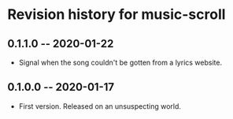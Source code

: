 # Revision history for music-scroll

## 0.1.1.0 -- 2020-01-22

* Signal when the song couldn't be gotten from a lyrics website.

## 0.1.0.0 -- 2020-01-17

* First version. Released on an unsuspecting world.

